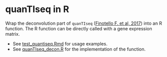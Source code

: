 # quanTIseq in R

Wrap the deconvolution part of `quanTIseq` ([Finotello F. et al, 2017](https://doi.org/10.1101/223180)) into an
R function. The R function can be directly called with a gene expression matrix.

* See [test_quantiseq.Rmd](test_quantiseq.Rmd) for usage examples.
* See [quanTIseq_decon.R](quanTIseq_decon.R) for the implementation of the function.
